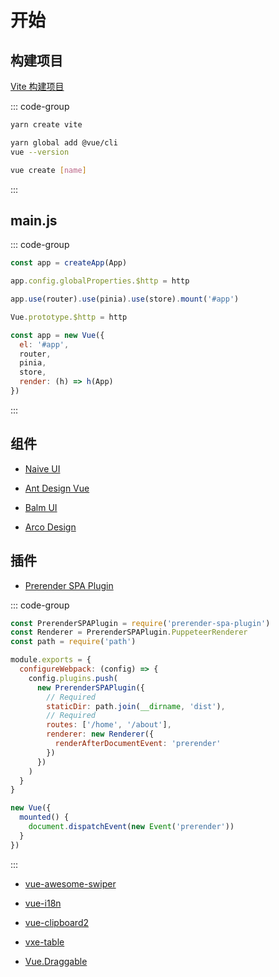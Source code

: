 # 开始

## 构建项目

[Vite 构建项目](../utils/build/vite#vue)

::: code-group

```bash [vite]
yarn create vite
```

```bash [vuecli]
yarn global add @vue/cli
vue --version

vue create [name]
```

:::

## main.js

::: code-group

```js [vue3]
const app = createApp(App)

app.config.globalProperties.$http = http

app.use(router).use(pinia).use(store).mount('#app')
```

```js [vue2]
Vue.prototype.$http = http

const app = new Vue({
  el: '#app',
  router,
  pinia,
  store,
  render: (h) => h(App)
})
```

:::

## 组件

- [Naive UI](https://www.naiveui.com/)

- [Ant Design Vue](https://2x.antdv.com/docs/vue/introduce-cn)

- [Balm UI](https://next-material.balmjs.com/)

- [Arco Design](https://arco.design/vue)

## 插件

- [Prerender SPA Plugin](https://github.com/chrisvfritz/prerender-spa-plugin)

::: code-group

```js [vue.config.js]
const PrerenderSPAPlugin = require('prerender-spa-plugin')
const Renderer = PrerenderSPAPlugin.PuppeteerRenderer
const path = require('path')

module.exports = {
  configureWebpack: (config) => {
    config.plugins.push(
      new PrerenderSPAPlugin({
        // Required
        staticDir: path.join(__dirname, 'dist'),
        // Required
        routes: ['/home', '/about'],
        renderer: new Renderer({
          renderAfterDocumentEvent: 'prerender'
        })
      })
    )
  }
}
```

```js [main.js]
new Vue({
  mounted() {
    document.dispatchEvent(new Event('prerender'))
  }
})
```

:::

- [vue-awesome-swiper](https://github.com/surmon-china/vue-awesome-swiper)

- [vue-i18n](https://github.com/kazupon/vue-i18n)

- [vue-clipboard2](https://github.com/Inndy/vue-clipboard2)

- [vxe-table](https://github.com/x-extends/vxe-table)

- [Vue.Draggable](https://github.com/SortableJS/Vue.Draggable)
